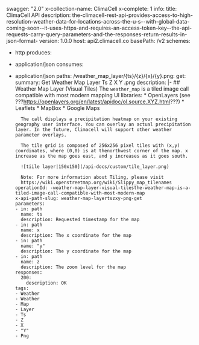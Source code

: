 swagger: "2.0"
x-collection-name: ClimaCell
x-complete: 1
info:
  title: ClimaCell API
  description: the-climacell-rest-api-provides-access-to-high-resolution-weather-data-for-locations-across-the-u-s--with-global-data-coming-soon--it-uses-https-and-requires-an-access-token-key--the-api-requests-carry-query-parameters-and-the-responses-return-results-in-json-format-
  version: 1.0.0
host: api2.climacell.co
basePath: /v2
schemes:
- http
produces:
- application/json
consumes:
- application/json
paths:
  /weather_map_layer/{ts}/{z}/{x}/{y}.png:
    get:
      summary: Get Weather Map Layer Ts Z X Y .png
      description: |-
        ## Weather Map Layer (Visual Tiles)
        The ```weather_map``` is a tiled image call compatible with most modern mapping UI libraries:
          * OpenLayers (see ???https://openlayers.org/en/latest/apidoc/ol.source.XYZ.html???)
          * Leaflets
          * MapBox
          * Google Maps

        The call displays a precipitation heatmap on your existing geography user interface. You can overlay an actual precipitation layer. In the future, Climacell will support other weather parameter overlays.

        The tile grid is composed of 256x256 pixel tiles with (x,y) coordinates, where (0,0) is at thenorthwest corner of the map. x increase as the map goes east, and y increases as it goes south.

        ![tiile layer|150x150](/api-docs/custom/tile_layer.png)

        Note: For more information about Tiling, please visit
        https://wiki.openstreetmap.org/wiki/Slippy_map_tilenames
      operationId: -weather-map-layer-visual-tilesthe-weather-map-is-a-tiled-image-call-compatible-with-most-modern-map
      x-api-path-slug: weather-map-layertszxy-png-get
      parameters:
      - in: path
        name: ts
        description: Requested timestamp for the map
      - in: path
        name: x
        description: The x coordinate for the map
      - in: path
        name: "y"
        description: The y coordinate for the map
      - in: path
        name: z
        description: The zoom level for the map
      responses:
        200:
          description: OK
      tags:
      - Weather
      - Weather
      - Map
      - Layer
      - Ts
      - Z
      - X
      - "Y"
      - Png